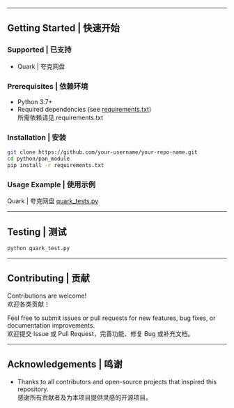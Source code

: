 
---

## Getting Started | 快速开始

### Supported | 已支持

- Quark | 夸克网盘

### Prerequisites | 依赖环境

- Python 3.7+
- Required dependencies (see [requirements.txt](./requirements.txt))  
  所需依赖请见 requirements.txt

### Installation | 安装

```bash
git clone https://github.com/your-username/your-repo-name.git
cd python/pan_module
pip install -r requirements.txt
```

### Usage Example | 使用示例

Quark | 夸克网盘  [quark_tests.py](./test/quark_tests.py)

---

## Testing | 测试

```bash
python quark_test.py
```

---

## Contributing | 贡献

Contributions are welcome!  
欢迎各类贡献！

Feel free to submit issues or pull requests for new features, bug fixes, or documentation improvements.  
欢迎提交 Issue 或 Pull Request，完善功能、修复 Bug 或补充文档。

---

## Acknowledgements | 鸣谢

- Thanks to all contributors and open-source projects that inspired this repository.  
  感谢所有贡献者及为本项目提供灵感的开源项目。
